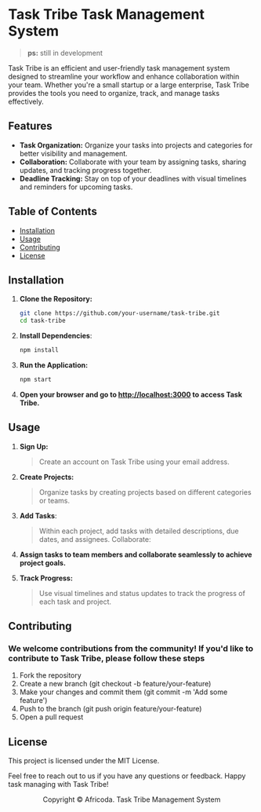 # Task Tribe Task Management System

> **ps:** still in development

Task Tribe is an efficient and user-friendly task management system designed to streamline your workflow and enhance collaboration within your team. Whether you're a small startup or a large enterprise, Task Tribe provides the tools you need to organize, track, and manage tasks effectively.

## Features

- **Task Organization:** Organize your tasks into projects and categories for better visibility and management.
- **Collaboration:** Collaborate with your team by assigning tasks, sharing updates, and tracking progress together.
- **Deadline Tracking:** Stay on top of your deadlines with visual timelines and reminders for upcoming tasks.

## Table of Contents

- [Installation](#installation)
- [Usage](#usage)
- [Contributing](#contributing)
- [License](#license)

## Installation

1. **Clone the Repository:**

   ```bash
   git clone https://github.com/your-username/task-tribe.git
   cd task-tribe

2. **Install Dependencies**:

   ```bash
   npm install

3. **Run the Application:**

   ```bash
   npm start

4. **Open your browser and go to <http://localhost:3000> to access Task Tribe.**

## Usage

1. **Sign Up:**
   > Create an account on Task Tribe using your email address.

2. **Create Projects:**
   > Organize tasks by creating projects based on different categories or teams.

3. **Add Tasks**:
   > Within each project, add tasks with detailed descriptions, due dates, and assignees.
   > Collaborate:

4. **Assign tasks to team members and collaborate seamlessly to achieve project goals.**

6. **Track Progress:**
   > Use visual timelines and status updates to track the progress of each task and project.

## Contributing

### We welcome contributions from the community! If you'd like to contribute to Task Tribe, please follow these steps

1. Fork the repository
2. Create a new branch (git checkout -b feature/your-feature)
3. Make your changes and commit them (git commit -m 'Add some feature')
4. Push to the branch (git push origin feature/your-feature)
5. Open a pull request

## License

This project is licensed under the MIT License.

Feel free to reach out to us if you have any questions or feedback. Happy task managing with Task Tribe!

<div align="center">
  Copyright © Africoda. Task Tribe Management System
</div>
